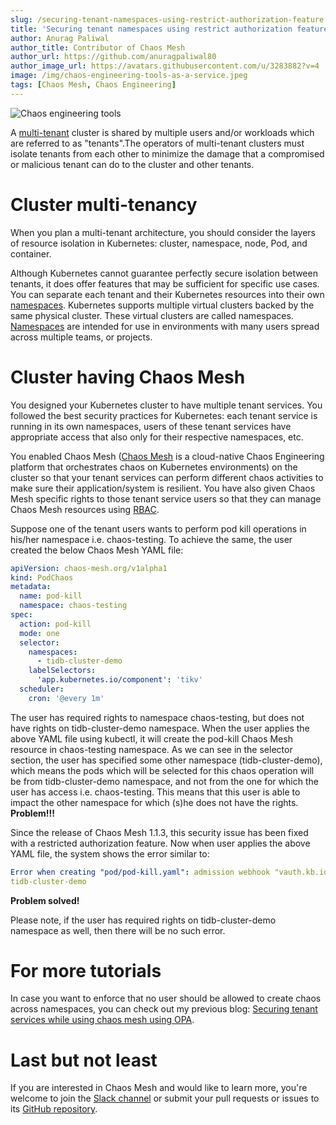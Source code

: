 ```yaml
---
slug: /securing-tenant-namespaces-using-restrict-authorization-feature
title: 'Securing tenant namespaces using restrict authorization feature in Chaos Mesh®'
author: Anurag Paliwal
author_title: Contributor of Chaos Mesh
author_url: https://github.com/anuragpaliwal80
author_image_url: https://avatars.githubusercontent.com/u/3283882?v=4
image: /img/chaos-engineering-tools-as-a-service.jpeg
tags: [Chaos Mesh, Chaos Engineering]
---
```


![Chaos engineering tools](/img/chaos-mesh-restrict-authorization.jpeg)

A [multi-tenant](https://cloud.google.com/kubernetes-engine/docs/concepts/multitenancy-overview) cluster is shared by multiple users and/or workloads which are referred to as "tenants".The operators of multi-tenant clusters must isolate tenants from each other to minimize the damage that a compromised or malicious tenant can do to the cluster and other tenants.

<!--truncate-->

# Cluster multi-tenancy

When you plan a multi-tenant architecture, you should consider the layers of resource isolation in Kubernetes: cluster, namespace, node, Pod, and container.

Although Kubernetes cannot guarantee perfectly secure isolation between tenants, it does offer features that may be sufficient for specific use cases. You can separate each tenant and their Kubernetes resources into their own [namespaces](https://kubernetes.io/docs/concepts/overview/working-with-objects/namespaces/).
Kubernetes supports multiple virtual clusters backed by the same physical cluster. These virtual clusters are called namespaces. [Namespaces](https://kubernetes.io/docs/concepts/overview/working-with-objects/namespaces/) are intended for use in environments with many users spread across multiple teams, or projects.

# Cluster having Chaos Mesh

You designed your Kubernetes cluster to have multiple tenant services. You followed the best security practices for Kubernetes: each tenant service is running in its own namespaces, users of these tenant services have appropriate access that also only for their respective namespaces, etc.

<!--truncate-->

You enabled Chaos Mesh ([Chaos Mesh](https://github.com/chaos-mesh/chaos-mesh) is a cloud-native Chaos Engineering platform that orchestrates chaos on Kubernetes environments) on the cluster so that your tenant services can perform different chaos activities to make sure their application/system is resilient. You have also given Chaos Mesh specific rights to those tenant service users so that they can manage Chaos Mesh resources using [RBAC](https://kubernetes.io/docs/reference/access-authn-authz/rbac/).

<!--truncate-->

Suppose one of the tenant users wants to perform pod kill operations in his/her namespace i.e. chaos-testing. To achieve the same, the user created the below Chaos Mesh YAML file:

```yml
apiVersion: chaos-mesh.org/v1alpha1
kind: PodChaos
metadata:
  name: pod-kill
  namespace: chaos-testing
spec:
  action: pod-kill
  mode: one
  selector:
    namespaces:
      - tidb-cluster-demo
    labelSelectors:
      'app.kubernetes.io/component': 'tikv'
  scheduler:
    cron: '@every 1m'
```

The user has required rights to namespace chaos-testing, but does not have rights on tidb-cluster-demo namespace. When the user applies the above YAML file using kubectl, it will create the pod-kill Chaos Mesh resource in chaos-testing namespace. As we can see in the selector section, the user has specified some other namespace (tidb-cluster-demo), which means the pods which will be selected for this chaos operation will be from tidb-cluster-demo namespace, and not from the one for which the user has access i.e. chaos-testing. This means that this user is able to impact the other namespace for which (s)he does not have the rights. **Problem!!!**

<!--truncate-->

Since the release of Chaos Mesh 1.1.3, this security issue has been fixed with a restricted authorization feature. Now when user applies the above YAML file, the system shows the error similar to:

```yml
Error when creating "pod/pod-kill.yaml": admission webhook "vauth.kb.io" denied the request: ... is forbidden on namespace
tidb-cluster-demo
```

**Problem solved!**

Please note, if the user has required rights on tidb-cluster-demo namespace as well, then there will be no such error.

# For more tutorials
In case you want to enforce that no user should be allowed to create chaos across namespaces, you can check out my previous blog: [Securing tenant services while using chaos mesh using OPA](https://anuragpaliwal-93749.medium.com/securing-tenant-services-while-using-chaos-mesh-using-opa-3ae80c7f4b85).

# Last but not least
If you are interested in Chaos Mesh and would like to learn more, you're welcome to join the [Slack channel](https://slack.cncf.io/) or submit your pull requests or issues to its [GitHub repository](https://github.com/chaos-mesh/chaos-mesh).
